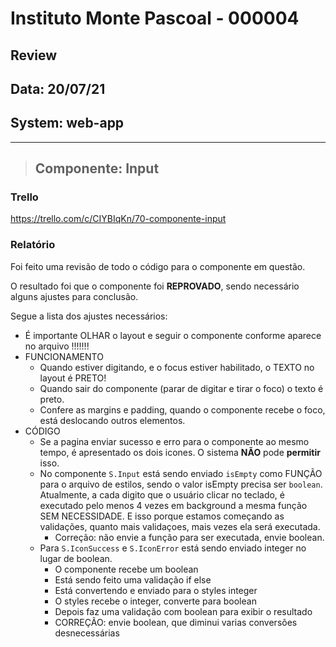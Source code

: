# Instituto Monte Pascoal - 000004

## **Review**
## Data: 20/07/21
## System: web-app

***

> ## Componente: Input 

### Trello
https://trello.com/c/CIYBIqKn/70-componente-input 

### Relatório  
Foi feito uma revisão de todo o código para o componente em questão.  
<!-- O resultado foi que o componente foi **APROVADO** e o mesmo será movido para "Revisão Aprovada* e entrará em produção no proximo deploy.   -->

O resultado foi que o componente foi **REPROVADO**, sendo necessário alguns ajustes para conclusão.

Segue a lista dos ajustes necessários:

- É importante OLHAR o layout e seguir o componente conforme aparece no arquivo !!!!!!!
- FUNCIONAMENTO
  - Quando estiver digitando, e o focus estiver habilitado, o TEXTO no layout é PRETO!
  - Quando sair do componente (parar de digitar e tirar o foco) o texto é preto.
  - Confere as margins e padding, quando o componente recebe o foco, está deslocando outros elementos.
- CÓDIGO
  - Se a pagina enviar sucesso e erro para o componente ao mesmo tempo, é apresentado os dois icones. O sistema **NÃO** pode **permitir** isso.  
  - No componente `S.Input` está sendo enviado `isEmpty` como FUNÇÃO para o arquivo de estilos, sendo o valor isEmpty precisa ser `boolean`. Atualmente, a cada digito que o usuário clicar no teclado, é executado pelo menos 4 vezes em background a mesma função SEM NECESSIDADE. E isso porque estamos começando as validações, quanto mais validaçoes, mais vezes ela será executada.
    - Correção: não envie a função para ser executada, envie boolean.  
  - Para `S.IconSuccess` e `S.IconError` está sendo enviado integer no lugar de boolean.
    - O componente recebe um boolean
    - Está sendo feito uma validação if else
    - Está convertendo e enviado para o styles integer
    - O styles recebe o integer, converte para boolean
    - Depois faz uma validação com boolean para exibir o resultado
    - CORREÇÃO: envie boolean, que diminui varias conversões desnecessárias
